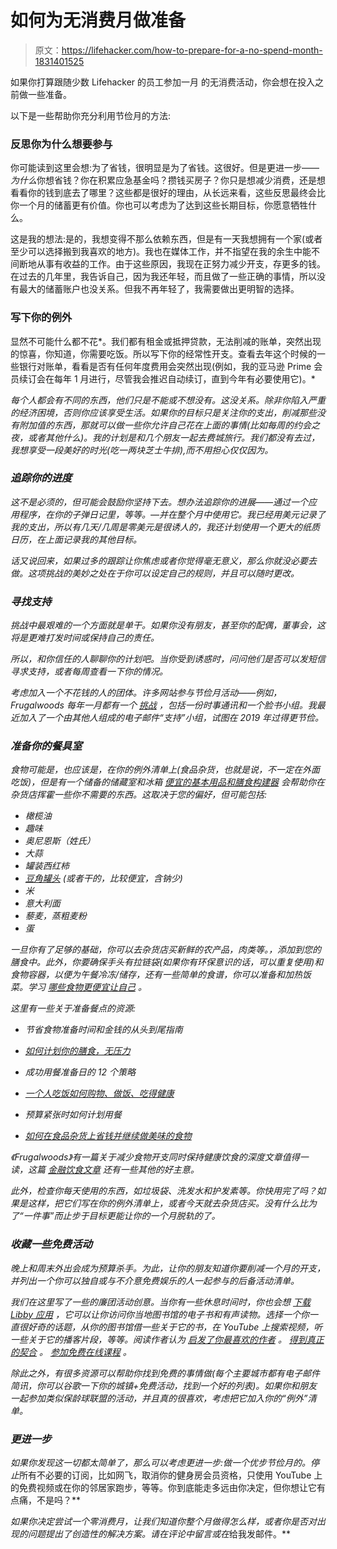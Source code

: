 # 如何为无消费月做准备

> 原文：<https://lifehacker.com/how-to-prepare-for-a-no-spend-month-1831401525>

如果你打算跟随少数 Lifehacker 的员工参加一月 的无消费活动，你会想在投入之前做一些准备。



以下是一些帮助你充分利用节俭月的方法:

### 反思你为什么想要参与

你可能读到这里会想:为了省钱，很明显是为了省钱。这很好。但是更进一步——*为什么*你想省钱？你在积累应急基金吗？攒钱买房子？你只是想减少消费，还是想看看你的钱到底去了哪里？这些都是很好的理由，从长远来看，这些反思最终会比你一个月的储蓄更有价值。你也可以考虑为了达到这些长期目标，你愿意牺牲什么。

这是我的想法:是的，我想变得不那么依赖东西，但是有一天我想拥有一个家(或者至少可以选择搬到我喜欢的地方)。我也在媒体工作，并不指望在我的余生中能不间断地从事有收益的工作。由于这些原因，我现在正努力减少开支，存更多的钱。在过去的几年里，我告诉自己，因为我还年轻，而且做了一些正确的事情，所以没有最大的储蓄账户也没关系。但我不再年轻了，我需要做出更明智的选择。

### 写下你的例外

显然不可能什么都不花*。我们都有租金或抵押贷款，无法削减的账单，突然出现的惊喜，你知道，你需要吃饭。所以写下你的经常性开支。查看去年这个时候的一些银行对账单，看看是否有任何年度费用会突然出现(例如，我的亚马逊 Prime 会员续订会在每年 1 月进行，尽管我会推迟自动续订，直到今年有必要使用它)。*

*每个人都会有不同的东西，他们只是不能或不想没有。这没关系。除非你陷入严重的经济困境，否则你应该享受生活。如果你的目标只是关注你的支出，削减那些没有附加值的东西，那就可以做一些你允许自己花在上面的事情(比如每周的约会之夜，或者其他什么)。我的计划是和几个朋友一起去费城旅行。我们都没有去过，我想享受一段美好的时光(吃一两块芝士牛排),而不用担心仅仅因为。*

### ***追踪你的进度***

*这不是必须的，但可能会鼓励你坚持下去。想办法追踪你的进展——通过一个应用程序，在你的子弹日记里，等等。—并在整个月中使用它。我已经用美元记录了我的支出，所以有几天/几周是零美元是很诱人的，我还计划使用一个更大的纸质日历，在上面记录我的其他目标。*

*话又说回来，如果过多的跟踪让你焦虑或者你觉得毫无意义，那么你就没必要去做。这项挑战的美妙之处在于你可以设定自己的规则，并且可以随时更改。*

### ***寻找支持***

*挑战中最艰难的一个方面就是单干。如果你没有朋友，甚至你的配偶，董事会，这将是更难打发时间或保持自己的责任。*

*所以，和你信任的人聊聊你的计划吧。当你受到诱惑时，问问他们是否可以发短信寻求支持，或者每周查看一下你的情况。*

*考虑加入一个不花钱的人的团体。许多网站参与节俭月活动——例如，Frugalwoods 每年一月都有一个 [挑战](http://www.frugalwoods.com/2016/12/19/uber-frugal-month-the-ultimate-guide-to-saving-more-money-than-you-ever-thought-possible/) ，包括一份时事通讯和一个脸书小组。我最近加入了一个由其他人组成的电子邮件“支持”小组，试图在 2019 年过得更节俭。*

### *准备你的餐具室*

*食物可能是，也应该是，在你的例外清单上(食品杂货，也就是说，不一定在外面吃饭)，但是有一个储备的储藏室和冰箱 [便宜的基本用品和膳食构建器](https://twocents.lifehacker.com/how-to-save-money-on-groceries-1826922321) 会帮助你在杂货店挥霍一些你不需要的东西。这取决于您的偏好，但可能包括:*

*   *橄榄油*
*   *趣味*
*   *奥尼恩斯（姓氏）*
*   *大蒜*
*   *罐装西红柿*
*   *[豆角罐头](https://skillet.lifehacker.com/how-to-make-canned-beans-taste-amazing-1826919658) (或者干的，比较便宜，含钠少)*
*   *米*
*   *意大利面*
*   *藜麦，蒸粗麦粉*
*   *蛋*

*一旦你有了足够的基础，你可以去杂货店买新鲜的农产品，肉类等。，添加到您的膳食中。此外，你要确保手头有拉链袋(如果你有环保意识的话，可以重复使用)和食物容器，以便为午餐冷冻/储存，还有一些简单的食谱，你可以准备和加热饭菜。学习 [哪些食物更便宜让自己](https://skillet.lifehacker.com/which-foods-are-actually-cheaper-to-make-yourself-1826993507) 。*

*这里有一些关于准备餐点的资源:*

*   *节省食物准备时间和金钱的从头到尾指南*
*   *[如何计划你的膳食，无压力](https://lifehacker.com/how-to-plan-your-weekly-meals-stress-free-30791921)*
*   *成功用餐准备日的 12 个策略*

*   *[一个人吃饭如何购物、做饭、吃得健康](https://vitals.lifehacker.com/how-to-shop-cook-and-eat-healthy-when-eating-for-one-1749385732)*
*   *预算紧张时如何计划用餐*
*   *[如何在食品杂货上省钱并继续做美味的食物](https://lifehacker.com/how-to-save-money-on-groceries-and-keep-making-awesome-1442877348)*

*《Frugalwoods》有一篇关于减少食物开支同时保持健康饮食的深度文章值得一读，这篇 [金融饮食文章](https://thefinancialdiet.com/3-impossible-to-mess-up-meals-that-finally-got-me-cooking-for-the-first-time-at-27/) 还有一些其他的好主意。*

*此外，检查你每天使用的东西，如垃圾袋、洗发水和护发素等。你快用完了吗？如果是这样，把它们写在你的例外清单上，或者今天就去杂货店买。没有什么比为了“一件事”而止步于目标更能让你的一个月脱轨的了。*

### *收藏一些免费活动*

*晚上和周末外出会成为预算杀手。为此，让你的朋友知道你要削减一个月的开支，并列出一个你可以独自或与不介意免费娱乐的人一起参与的后备活动清单。*

*我们在这里写了一些的廉团活动创意。当你有一些休息时间时，你也会想 [下载 Libby 应用](https://lifehacker.com/five-best-audiobook-services-1688572545) ，它可以让你访问你当地图书馆的电子书和有声读物。选择一个你一直很好奇的话题，从你的图书馆借一些关于它的书，在 YouTube 上搜索视频，听一些关于它的播客片段，等等。阅读作者认为 [启发了你最喜欢的作者](https://lifehacker.com/make-your-own-family-tree-for-creative-inspiration-1829708944) 。 [得到真正的契合](https://lifehacker.com/get-fit-for-free-on-youtube-1112014949) 。 [参加免费在线课程](https://lifehacker.com/you-can-take-these-600-online-courses-for-free-1830066444) 。*

*除此之外，有很多资源可以帮助你找到免费的事情做(每个主要城市都有电子邮件简讯，你可以谷歌一下你的城镇+免费活动，找到一个好的列表)。如果你和朋友一起参加类似保龄球联盟的活动，并且真的很喜欢，考虑把它加入你的“例外”清单。*

### *更进一步*

*如果你发现这一切都太简单了，那么可以考虑更进一步:做一个优步节俭月的。停止*所有不必要的订阅，比如网飞，取消你的健身房会员资格，只使用 YouTube 上的免费视频或在你的邻居家跑步，等等。你到底能走多远由你决定，但你想让它有点痛，不是吗？**

*如果你决定尝试一个零消费月，让我们知道你整个月做得怎么样，或者你是否对出现的问题提出了创造性的解决方案。请在评论中留言或在*给我发邮件。**